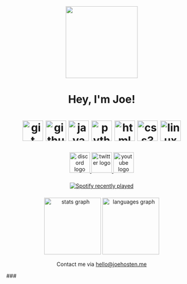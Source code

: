 <div align="center">
  <img height="190" src="https://camo.githubusercontent.com/e2e3940969a45f9a09942babd34781c1284a33c6aafa1799b970eec382552303/68747470733a2f2f692e70696e696d672e636f6d2f6f726967696e616c732f61382f38622f65392f61383862653966376465623930633365313737396239666434313465613864622e676966"  />
</div>
<h1 align="center">Hey, I'm Joe!<h1>

<div align="center">
  <img src="https://cdn.jsdelivr.net/gh/devicons/devicon/icons/git/git-plain-wordmark.svg" height="54" alt="git logo"  />
  <img src="https://cdn.jsdelivr.net/gh/devicons/devicon/icons/github/github-original.svg" height="54"  alt="github logo"  />
  <img src="https://cdn.jsdelivr.net/gh/devicons/devicon/icons/java/java-original.svg" height="54"  alt="java logo"  />
  <img src="https://cdn.jsdelivr.net/gh/devicons/devicon/icons/python/python-original-wordmark.svg" height="54" alt="python logo"  />
  <img src="https://cdn.jsdelivr.net/gh/devicons/devicon/icons/html5/html5-plain-wordmark.svg" height="54"  alt="html5 logo"  />
  <img src="https://cdn.jsdelivr.net/gh/devicons/devicon/icons/css3/css3-plain-wordmark.svg" height="54"  alt="css3 logo"  />
  <img src="https://cdn.jsdelivr.net/gh/devicons/devicon/icons/linux/linux-original.svg" height="54"  alt="linux logo"  />
</div>

###

<div align="center">
  <a href="https://discord.negative.games" target="_blank">
    <img src="https://raw.githubusercontent.com/maurodesouza/profile-readme-generator/master/src/assets/icons/social/discord/default.svg" width="54"  alt="discord logo"  />
  </a>
  <a href="https://twitter.com/joehosten_" target="_blank">
    <img src="https://raw.githubusercontent.com/maurodesouza/profile-readme-generator/master/src/assets/icons/social/twitter/default.svg" width="54"  alt="twitter logo"  />
  </a>
  <a href="https://www.youtube.com/channel/UCCzMit1te-vBm05toONU_DA" target="_blank">
    <img src="https://raw.githubusercontent.com/maurodesouza/profile-readme-generator/master/src/assets/icons/social/youtube/default.svg" width="54"  alt="youtube logo"  />
  </a>
</div>

###

<div align="center">
  <a href="https://open.spotify.com/user/yyjto5vba4dqwzg3e38042e1s">
    <img src="https://spotify-recently-played-readme.vercel.app/api?user=yyjto5vba4dqwzg3e38042e1s&count=3" alt="Spotify recently played"  />
  </a>
</div>

###

<div align="center">
  <img src="https://github-readme-stats.vercel.app/api?hide_title=true&hide_rank=false&show_icons=true&include_all_commits=true&count_private=true&disable_animations=false&theme=dark&locale=en&hide_border=true&username=joeecodes" height="150" alt="stats graph"  />
  <img src="https://github-readme-stats.vercel.app/api/top-langs?locale=en&hide_title=true&layout=compact&card_width=320&langs_count=12&theme=dark&hide_border=true&username=joeecodes" height="150" alt="languages graph"  />
  <p>Contact me via <a href="mailto:hello@joehosten.me">hello@joehosten.me</a></p>
</div>
###

